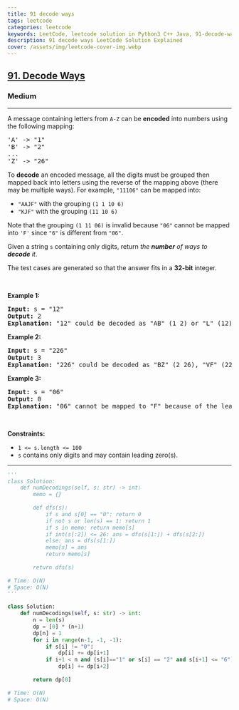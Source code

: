 ```yaml
---
title: 91 decode ways
tags: leetcode
categories: leetcode
keywords: LeetCode, leetcode solution in Python3 C++ Java, 91-decode-ways solution
description: 91 decode ways LeetCode Solution Explained
cover: /assets/img/leetcode-cover-img.webp
---
```



<h2><a href="https://leetcode.com/problems/decode-ways/">91. Decode Ways</a></h2><h3>Medium</h3><hr><div><p>A message containing letters from <code>A-Z</code> can be <strong>encoded</strong> into numbers using the following mapping:</p>

<pre>'A' -&gt; "1"
'B' -&gt; "2"
...
'Z' -&gt; "26"
</pre>

<p>To <strong>decode</strong> an encoded message, all the digits must be grouped then mapped back into letters using the reverse of the mapping above (there may be multiple ways). For example, <code>"11106"</code> can be mapped into:</p>

<ul>
	<li><code>"AAJF"</code> with the grouping <code>(1 1 10 6)</code></li>
	<li><code>"KJF"</code> with the grouping <code>(11 10 6)</code></li>
</ul>

<p>Note that the grouping <code>(1 11 06)</code> is invalid because <code>"06"</code> cannot be mapped into <code>'F'</code> since <code>"6"</code> is different from <code>"06"</code>.</p>

<p>Given a string <code>s</code> containing only digits, return <em>the <strong>number</strong> of ways to <strong>decode</strong> it</em>.</p>

<p>The test cases are generated so that the answer fits in a <strong>32-bit</strong> integer.</p>

<p>&nbsp;</p>
<p><strong>Example 1:</strong></p>

<pre><strong>Input:</strong> s = "12"
<strong>Output:</strong> 2
<strong>Explanation:</strong> "12" could be decoded as "AB" (1 2) or "L" (12).
</pre>

<p><strong>Example 2:</strong></p>

<pre><strong>Input:</strong> s = "226"
<strong>Output:</strong> 3
<strong>Explanation:</strong> "226" could be decoded as "BZ" (2 26), "VF" (22 6), or "BBF" (2 2 6).
</pre>

<p><strong>Example 3:</strong></p>

<pre><strong>Input:</strong> s = "06"
<strong>Output:</strong> 0
<strong>Explanation:</strong> "06" cannot be mapped to "F" because of the leading zero ("6" is different from "06").
</pre>

<p>&nbsp;</p>
<p><strong>Constraints:</strong></p>

<ul>
	<li><code>1 &lt;= s.length &lt;= 100</code></li>
	<li><code>s</code> contains only digits and may contain leading zero(s).</li>
</ul>
</div>

---




```python
'''
class Solution:
    def numDecodings(self, s: str) -> int:
        memo = {}
        
        def dfs(s):
            if s and s[0] == "0": return 0
            if not s or len(s) == 1: return 1         
            if s in memo: return memo[s]
            if int(s[:2]) <= 26: ans = dfs(s[1:]) + dfs(s[2:])
            else: ans = dfs(s[1:])
            memo[s] = ans
            return memo[s]
        
        return dfs(s)
    
# Time: O(N)
# Space: O(N)
'''

class Solution:
    def numDecodings(self, s: str) -> int:
        n = len(s)
        dp = [0] * (n+1)
        dp[n] = 1
        for i in range(n-1, -1, -1):
            if s[i] != "0":
                dp[i] += dp[i+1]
            if i+1 < n and (s[i]=="1" or s[i] == "2" and s[i+1] <= "6"):
                dp[i] += dp[i+2]
        
        return dp[0]
            
# Time: O(N)
# Space: O(N)     
```
